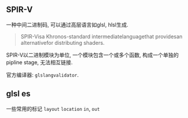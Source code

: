 ## SPIR-V
一种中间二进制码, 可以通过高层语言如glsl, hlsl生成.
> SPIR-Visa Khronos-standard intermediatelanguagethat providesan alternativefor distributing shaders.

SPIR-V以二进制模块为单位, 一个模块包含一个或多个函数, 构成一个单独的pipline stage, 无法相互链接.

官方编译器: `glslangvalidator`.

## glsl es
一些常用的标记
`layout`
`location`
`in`, `out`

